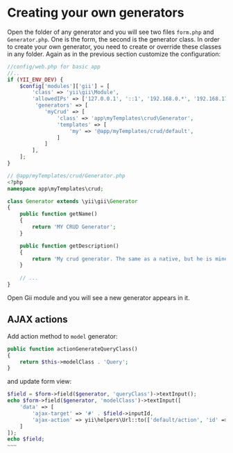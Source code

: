 Creating your own generators
============================

Open the folder of any generator and you will see two files `form.php` and `Generator.php`.
One is the form, the second is the generator class. In order to create your own generator, you need to create or
override these classes in any folder. Again as in the previous section customize the configuration:

```php
//config/web.php for basic app
//..
if (YII_ENV_DEV) {    
    $config['modules']['gii'] = [
        'class' => 'yii\gii\Module',      
        'allowedIPs' => ['127.0.0.1', '::1', '192.168.0.*', '192.168.178.20', '172.16.0.0/12'],  
         'generators' => [
            'myCrud' => [
                'class' => 'app\myTemplates\crud\Generator',
                'templates' => [
                    'my' => '@app/myTemplates/crud/default',
                ]
            ]
        ],
    ];
}
```

```php
// @app/myTemplates/crud/Generator.php
<?php
namespace app\myTemplates\crud;

class Generator extends \yii\gii\Generator
{
    public function getName()
    {
        return 'MY CRUD Generator';
    }

    public function getDescription()
    {
        return 'My crud generator. The same as a native, but he is mine...';
    }
    
    // ...
}
```

Open Gii module and you will see a new generator appears in it.

## AJAX actions

Add action method to `model` generator: 
```php
public function actionGenerateQueryClass()
{
    return $this->modelClass . 'Query';
}
```
and update form view:
```php
$field = $form->field($generator, 'queryClass')->textInput();
echo $form->field($generator, 'modelClass')->textInput([
    'data' => [
        'ajax-target' => '#' . $field->inputId,
        'ajax-action' => yii\helpers\Url::to(['default/action', 'id' => 'model', 'name' => 'GenerateQueryClass'])
    ]
]);
echo $field;
~~~
